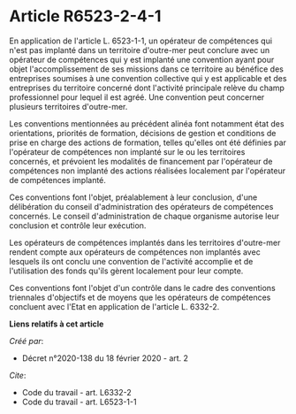 # Article R6523-2-4-1

En application de l'article L. 6523-1-1, un opérateur de compétences qui n'est pas implanté dans un territoire d'outre-mer
peut conclure avec un opérateur de compétences qui y est implanté une convention ayant pour objet l'accomplissement de ses
missions dans ce territoire au bénéfice des entreprises soumises à une convention collective qui y est applicable et des
entreprises du territoire concerné dont l'activité principale relève du champ professionnel pour lequel il est agréé. Une
convention peut concerner plusieurs territoires d'outre-mer. 

Les conventions mentionnées au précédent alinéa font notamment état des orientations, priorités de formation, décisions de
gestion et conditions de prise en charge des actions de formation, telles qu'elles ont été définies par l'opérateur de
compétences non implanté sur le ou les territoires concernés, et prévoient les modalités de financement par l'opérateur de
compétences non implanté des actions réalisées localement par l'opérateur de compétences implanté. 

Ces conventions font l'objet, préalablement à leur conclusion, d'une délibération du conseil d'administration des opérateurs
de compétences concernés. Le conseil d'administration de chaque organisme autorise leur conclusion et contrôle leur
exécution. 

Les opérateurs de compétences implantés dans les territoires d'outre-mer rendent compte aux opérateurs de compétences non
implantés avec lesquels ils ont conclu une convention de l'activité accomplie et de l'utilisation des fonds qu'ils gèrent
localement pour leur compte. 

Ces conventions font l'objet d'un contrôle dans le cadre des conventions triennales d'objectifs et de moyens que les
opérateurs de compétences concluent avec l'Etat en application de l'article L. 6332-2.

**Liens relatifs à cet article**

_Créé par_:

  - Décret n°2020-138 du 18 février 2020 - art. 2

_Cite_:

  - Code du travail - art. L6332-2
  - Code du travail - art. L6523-1-1
